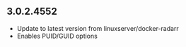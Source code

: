 
## 3.0.2.4552
- Update to latest version from linuxserver/docker-radarr
- Enables PUID/GUID options
